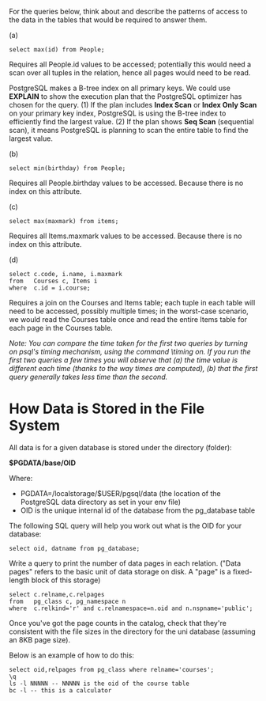 For the queries below, think about and describe the patterns of access to the data in the tables that would be required to answer them.

(a)
```
select max(id) from People;
```
Requires all People.id values to be accessed; potentially this would need a scan over all tuples in the relation, hence all pages would need to be read.

PostgreSQL makes a B-tree index on all primary keys. We could use **EXPLAIN** to show the execution plan that the PostgreSQL optimizer has chosen for the query. (1) If the plan includes **Index Scan** or **Index Only Scan** on your primary key index, PostgreSQL is using the B-tree index to efficiently find the largest value. (2) If the plan shows **Seq Scan** (sequential scan), it means PostgreSQL is planning to scan the entire table to find the largest value.

(b) 
```
select min(birthday) from People;
```
Requires all People.birthday values to be accessed. Because there is no index on this attribute.

(c)
```
select max(maxmark) from items;
```
Requires all Items.maxmark values to be accessed. Because there is no index on this attribute.

(d)
```
select c.code, i.name, i.maxmark
from   Courses c, Items i
where  c.id = i.course;
```
Requires a join on the Courses and Items table; each tuple in each table will need to be accessed, possibly multiple times; in the worst-case scenario, we would read the Courses table once and read the entire Items table for each page in the Courses table.

_Note: You can compare the time taken for the first two queries by turning on psql's timing mechanism, using the command \timing on. If you run the first two queries a few times you will observe that (a) the time value is different each time (thanks to the way times are computed), (b) that the first query generally takes less time than the second._

# How Data is Stored in the File System

All data is for a given database is stored under the directory (folder):

**$PGDATA/base/OID**

Where:
- PGDATA=/localstorage/$USER/pgsql/data (the location of the PostgreSQL data directory as set in your env file)
- OID is the unique internal id of the database from the pg_database table

The following SQL query will help you work out what is the OID for your database:
```
select oid, datname from pg_database;
```
Write a query to print the number of data pages in each relation. ("Data pages" refers to the basic unit of data storage on disk. A "page" is a fixed-length block of this storage)
```
select c.relname,c.relpages
from   pg_class c, pg_namespace n
where  c.relkind='r' and c.relnamespace=n.oid and n.nspname='public';
```
Once you've got the page counts in the catalog, check that they're consistent with the file sizes in the directory for the uni database (assuming an 8KB page size).

Below is an example of how to do this:
```
select oid,relpages from pg_class where relname='courses';
\q
ls -l NNNNN -- NNNNN is the oid of the course table
bc -l -- this is a calculator
```
